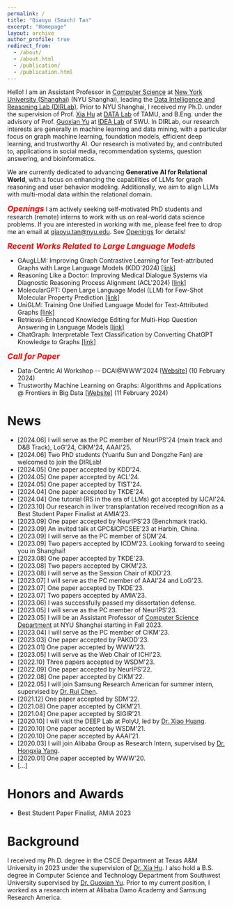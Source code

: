 ```yaml
---
permalink: /
title: "Qiaoyu (Smach) Tan"
excerpt: "Homepage"
layout: archive
author_profile: true
redirect_from: 
  - /about/
  - /about.html
  - /publication/
  - /publication.html
---
```


Hello! I am an Assistant Professor in [Computer Science](https://shanghai.nyu.edu/academics/majors/computer-science) at [New York University (Shanghai)](https://shanghai.nyu.edu/) (NYU Shanghai), leading the [Data Intelligence and Reasoning Lab (DIRLab)](https://qiaoyu-tan.github.io/tanlab/). Prior to NYU Shanghai, I received my Ph.D. under the supervision of Prof. [Xia Hu](https://cs.rice.edu/~xh37/index.html) at [DATA Lab](https://cs.rice.edu/~xh37/index.html) of TAMU, and B.Eng. under the advisory of Prof. [Guoxian Yu](https://faculty.sdu.edu.cn/yuguoxian/zh_CN/index.htm) at [IDEA Lab](https://www.sdu-idea.cn/index) of SWU. In DIRLab, our research interests are generally in machine learning and data mining, with a particular focus on graph machine learning, foundation models, efficient deep learning, and trustworthy AI. Our research is motivated by, and contributed to, applications in social media, recommendation systems, question answering, and bioinformatics. 

We are currently dedicated to advancing **Generative AI for Relational World**, with a focus on enhancing the capabilities of LLMs for graph reasoning and user behavior modeling. Additionally, we aim to align LLMs with multi-modal data within the relational domain.


***<font color=red size=4> Openings</font>***
I am actively seeking self-motivated PhD students and research (remote) interns to work with us on real-world data science problems. 
If you are interested in working with me, please feel free to drop me an email at [qiaoyu.tan@nyu.edu](mailto:qiaoyu.tan@nyu.edu). See [Openings](https://qiaoyu-tan.github.io/openings/) for details! 

***<font color=red size=4> Recent Works Related to Large Language Models</font>***
* GAugLLM: Improving Graph Contrastive Learning for Text-attributed Graphs with Large Language Models (KDD'2024) [\[link\]](https://arxiv.org/abs/2406.11945)
* Reasoning Like a Doctor: Improving Medical Dialogue Systems via Diagnostic Reasoning Process Alignment (ACL'2024) [\[link\]](https://openreview.net/pdf?id=fQeJDKu5TT)
* MolecularGPT: Open Large Language Model (LLM) for Few-Shot Molecular Property Prediction [\[link\]]()
* UniGLM: Training One Unified Language Model for Text-Attributed Graphs [\[link\]](https://arxiv.org/abs/2406.12052)
* Retrieval-Enhanced Knowledge Editing for Multi-Hop Question Answering in Language Models [\[link\]](https://arxiv.org/abs/2403.19631)
* ChatGraph: Interpretable Text Classification by Converting ChatGPT Knowledge to Graphs [\[link\]](https://arxiv.org/abs/2305.03513)

***<font color=red size=4> Call for Paper</font>***
* Data-Centric AI Workshop -- DCAI@WWW'2024 [\[Website\]](https://dcai-workshop.github.io/) (10 February 2024)
* Trustworthy Machine Learning on Graphs: Algorithms and Applications @ Frontiers in Big Data [\[Website\]](https://www.frontiersin.org/research-topics/58326/trustworthy-machine-learning-on-graphs-algorithms-and-applications) (11 February 2024)

# News
* \[2024.06\] I will serve as the PC member of NeurIPS'24 (main track and D&B Track), LoG'24, CIKM'24, AAAI'25.
* \[2024.06\] Two PhD students (Yuanfu Sun and Dongzhe Fan) are welcomed to join the DIRLab!
* \[2024.05\] One paper accepted by KDD'24. 
* \[2024.05\] One paper accepted by ACL'24.
* \[2024.05\] One paper accepted by TIST'24.
* \[2024.04\] One paper accepted by TKDE'24.
* \[2024.04\] One tutorial (RS in the era of LLMs) got accepted by IJCAI'24.
* \[2023.10\] Our research in liver transplantation received recognition as a Best Student Paper Finalist at AMIA'23.
* \[2023.09\] One paper accepted by NeurIPS'23 (Benchmark track).
* \[2023.09\] An invited talk at GPC&ICPCSEE'23 at Harbin, China.
* \[2023.09\] I will serve as the PC member of SDM'24.
* \[2023.09\] Two papers accepted by ICDM'23. Looking forward to seeing you in Shanghai!
* \[2023.08\] One paper accepted by TKDE'23.
* \[2023.08\] Two papers accepted by CIKM'23.
* \[2023.08\] I will serve as the Session Chair of KDD'23. 
* \[2023.07\] I will serve as the PC member of AAAI'24 and LoG'23.
* \[2023.07\] One paper accepted by TKDE'23.
* \[2023.07\] Two papers accepted by AMIA'23. 
* \[2023.06\] I was successfully passed my dissertation defense. 
* \[2023.05\] I will serve as the PC member of NeurIPS'23. 
* \[2023.05\] I will be an Assistant Professor of [Computer Science Department](https://shanghai.nyu.edu/academics/majors/computer-science) at NYU Shanghai starting in Fall 2023. 
* \[2023.04\] I will serve as the PC member of CIKM'23. 
* \[2023.03\] One paper accepted by PAKDD'23. 
* \[2023.01\] One paper accepted by WWW'23. 
* \[2023.05\] I will serve as the Web Chair of ICHI'23. 
* \[2022.10\] Three papers accepted by WSDM'23. 
* \[2022.09\] One paper accepted by NeurIPS'22. 
* \[2022.08\] One paper accepted by CIKM'22. 
* \[2022.05\] I will join Samsung Research American for summer intern, supervised by [Dr. Rui Chen](https://scholar.google.com/citations?user=ngVttWUAAAAJ&hl=en). 
* \[2021.12\] One paper accepted by SDM'22. 
* \[2021.08\] One paper accepted by CIKM'21. 
* \[2021.04\] One paper accepted by SIGIR'21. 
* \[2020.10\] I will visit the DEEP Lab at PolyU, led by [Dr. Xiao Huang](https://www4.comp.polyu.edu.hk/~xiaohuang/index.html).   
* \[2020.10\] One paper accepted by WSDM'21. 
* \[2020.10\] One paper accepted by AAAI'21. 
* \[2020.03\] I will join Alibaba Group as Research Intern, supervised by [Dr. Hongxia Yang](https://sites.google.com/site/hystatistics/).
* \[2020.01\] One paper accepted by WWW'20. 
* \[...\] 

# Honors and Awards
* Best Student Paper Finalist, AMIA 2023
 
# Background
I received my Ph.D. degree in the  CSCE Department at Texas A&M University in 2023 under the supervision of [Dr. Xia Hu](https://cs.rice.edu/~xh37/index.html). I also hold a B.S. degree in Computer Science and Technology Department from Southwest University supervised by [Dr. Guoxian Yu](https://faculty.sdu.edu.cn/yuguoxian/zh_CN/index.htm). Prior to my current position, I worked as a research intern at Alibaba Damo Academy and Samsung Research America. 
